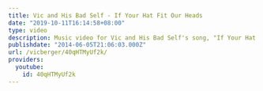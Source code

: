 ```yaml
---
title: Vic and His Bad Self - If Your Hat Fit Our Heads
date: "2019-10-11T16:14:58+08:00"
type: video
description: Music video for Vic and His Bad Self's song, "If Your Hat Fit Our Heads".
publishdate: "2014-06-05T21:06:03.000Z"
url: /vicberger/40qHTMyUf2k/
providers:
  youtube:
    id: 40qHTMyUf2k
---
```

